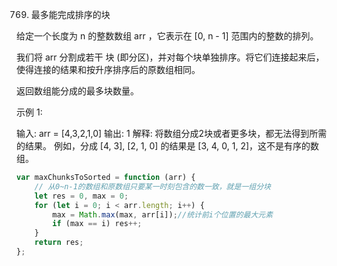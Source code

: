 769. 最多能完成排序的块

给定一个长度为 n 的整数数组 arr ，它表示在 [0, n - 1] 范围内的整数的排列。

我们将 arr 分割成若干 块 (即分区)，并对每个块单独排序。将它们连接起来后，使得连接的结果和按升序排序后的原数组相同。

返回数组能分成的最多块数量。

 

示例 1:

输入: arr = [4,3,2,1,0]
输出: 1
解释:
将数组分成2块或者更多块，都无法得到所需的结果。
例如，分成 [4, 3], [2, 1, 0] 的结果是 [3, 4, 0, 1, 2]，这不是有序的数组。
```js
var maxChunksToSorted = function (arr) {
    // 从0~n-1的数组和原数组只要某一时刻包含的数一致，就是一组分块
    let res = 0, max = 0;
    for (let i = 0; i < arr.length; i++) {
        max = Math.max(max, arr[i]);//统计前i个位置的最大元素
        if (max == i) res++;
    }
    return res;
};